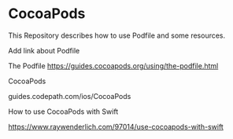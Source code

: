 # CocoaPods
This Repository describes how to use Podfile and some resources.

Add link about Podfile

The Podfile
https://guides.cocoapods.org/using/the-podfile.html

CocoaPods

guides.codepath.com/ios/CocoaPods


How to use CocoaPods with Swift

https://www.raywenderlich.com/97014/use-cocoapods-with-swift




